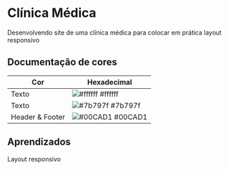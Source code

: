 # Clínica Médica

Desenvolvendo site de uma clínica médica para colocar em prática layout responsivo

## Documentação de cores

| Cor             | Hexadecimal                                                      |
| --------------- | ---------------------------------------------------------------- |
| Texto           | ![#ffffff](https://via.placeholder.com/10/ffffff?text=+) #ffffff |
| Texto           | ![#7b797f](https://via.placeholder.com/10/7b797f?text=+) #7b797f |
| Header & Footer | ![#00CAD1](https://via.placeholder.com/10/00CAD1?text=+) #00CAD1 |

## Aprendizados

Layout responsivo
